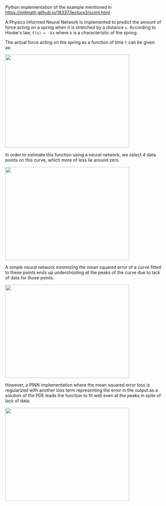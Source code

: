 Python implementation of the example mentioned in https://mitmath.github.io/18337/lecture3/sciml.html

A Physics Informed Neural Network is implemented to predict the amount of force acting on a spring when it is stretched by a distance `x`. According to Hooke's law, `F(x) = -kx` where `k` is a characteristic of the spring. 

The actual force acting on the spring as a function of time `t` can be given as:

<img src="https://user-images.githubusercontent.com/5306916/139063290-6d490e49-542c-49c0-ae11-62b3486674b6.png" width="400" height="300">

In order to estimate this function using a neural network, we select 4 data points on this curve, which more of less lie around zero.

<img src="https://user-images.githubusercontent.com/5306916/139063346-ca2a5130-bd31-4f9e-bf0a-cb7ed79ab766.png" width="400" height="300">

A simple neural network minimizing the mean squared error of a curve fitted to these points ends up undershooting at the peaks of the curve due to lack of data for those points.

<img src="https://user-images.githubusercontent.com/5306916/139063356-8b12be5d-c0b6-4352-87b4-6f52dd50401d.png" width="400" height="300">

However, a PINN implementation where the mean squared error loss is regularized with another loss term representing the error in the output as a solution of the PDE leads the function to fit well even at the peaks in spite of lack of data.

<img src="https://user-images.githubusercontent.com/5306916/139063365-fef6e7ea-23ff-49b2-8ccc-8e12bc16fa9b.png" width="400" height="300">
